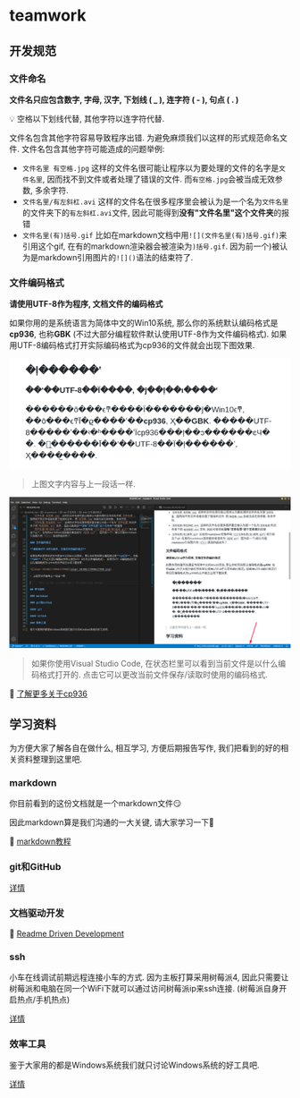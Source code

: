 # teamwork

## 开发规范

### 文件命名

**文件名只应包含数字, 字母, 汉字, 下划线 ( _ ), 连字符 ( - ), 句点 ( . )**

💡 空格以下划线代替, 其他字符以连字符代替.

文件名包含其他字符容易导致程序出错. 为避免麻烦我们以这样的形式规范命名文件. 文件名包含其他字符可能造成的问题举例:

- `文件名里 有空格.jpg` 这样的文件名很可能让程序以为要处理的文件的名字是`文件名里`, 因而找不到文件或者处理了错误的文件. 而`有空格.jpg`会被当成无效参数, 多余字符.
- `文件名里/有左斜杠.avi` 这样的文件名在很多程序里会被认为是一个名为`文件名里`的文件夹下的`有左斜杠.avi`文件, 因此可能得到**没有"文件名里"这个文件夹**的报错
- `文件名里(有)括号.gif` 比如在markdown文档中用`![](文件名里(有)括号.gif)`来引用这个gif, 在有的markdown渲染器会被渲染为`)括号.gif`. 因为前一个\)被认为是markdown引用图片的`![]()`语法的结束符了.

### 文件编码格式

**请使用UTF-8作为程序, 文档文件的编码格式**

如果你用的是系统语言为简体中文的Win10系统, 那么你的系统默认编码格式是**cp936**, 也称**GBK** (不过大部分编程软件默认使用UTF-8作为文件编码格式). 如果用UTF-8编码格式打开实际编码格式为cp936的文件就会出现下图效果.

![image-20200227090637990](image-20200227090637990.png)

> 上图文字内容与上一段话一样.

![image-20200227091026869](image-20200227091026869.png)

> 如果你使用Visual Studio Code, 在状态栏里可以看到当前文件是以什么编码格式打开的. 点击它可以更改当前文件保存/读取时使用的编码格式.

🔗 [了解更多关于cp936](https://leojhonsong.github.io/zh-CN/2019/05/29/%E6%9C%89%E5%85%B3%E5%AD%97%E7%AC%A6%E9%9B%86%E4%B8%8E%E7%BC%96%E7%A0%81/#%E8%87%AA%E6%95%B4%E7%90%86%E7%9A%84%E4%B8%AD%E6%96%87%E5%AD%97%E7%AC%A6%E9%9B%86%E5%8F%91%E5%B1%95%E5%8F%B2)

## 学习资料

为方便大家了解各自在做什么, 相互学习, 方便后期报告写作, 我们把看到的好的相关资料整理到这里吧.

### markdown

你目前看到的这份文档就是一个markdown文件😏

因此markdown算是我们沟通的一大关键, 请大家学习一下🙏

🔗 [markdown教程](https://leojhonsong.github.io/zh-CN/2019/09/23/Markdown%E5%AE%89%E5%88%A9-Typora%E7%AE%80%E8%A6%81%E4%BD%BF%E7%94%A8%E6%95%99%E7%A8%8B/)

### git和GitHub

[详情](git和github.md)

### 文档驱动开发

🔗 [Readme Driven Development](https://tom.preston-werner.com/2010/08/23/readme-driven-development.html)

### ssh

小车在线调试前期远程连接小车的方式. 因为主板打算采用树莓派4, 因此只需要让树莓派和电脑在同一个WiFi下就可以通过访问树莓派ip来ssh连接. (树莓派自身开启热点/手机热点)

[详情](ssh.md)

### 效率工具

鉴于大家用的都是Windows系统我们就只讨论Windows系统的好工具吧.

[详情](效率工具.md)